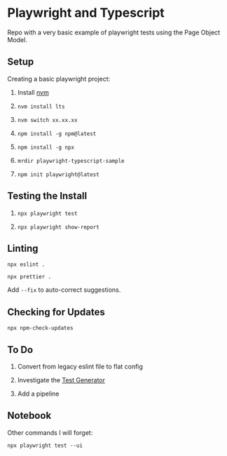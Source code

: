 # Playwright and Typescript

Repo with a very basic example of playwright tests using the Page Object Model.

## Setup

Creating a basic playwright project:

1. Install [nvm](https://github.com/coreybutler/nvm-windows#installation--upgrades)

1. `nvm install lts`

1. `nvm switch xx.xx.xx`

1. `npm install -g npm@latest`

1. `npm install -g npx`

1. `mrdir playwright-typescript-sample`

1. `npm init playwright@latest`

## Testing the Install

1. `npx playwright test`

1. `npx playwright show-report`

## Linting

`npx eslint .`

`npx prettier .`

Add `--fix` to auto-correct suggestions.

## Checking for Updates

`npx npm-check-updates`

## To Do

1. Convert from legacy eslint file to flat config

1. Investigate the [Test Generator](https://playwright.dev/docs/codegen)

1. Add a pipeline

## Notebook

Other commands I will forget:

```
npx playwright test --ui

```

